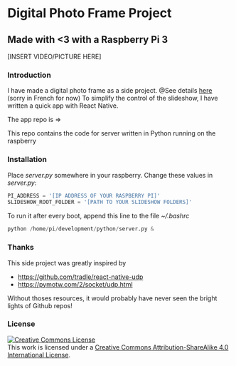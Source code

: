 # Digital Photo Frame Project

## Made with <3 with a Raspberry Pi 3

[INSERT VIDEO/PICTURE HERE]

### Introduction

I have made a digital photo frame as a side project.
@See details [here](https://medium.com/@Gr3g0ire/un-cadre-photo-digital-19aee3bfddbc) (sorry in French for now) 
To simplify the control of the slideshow, I have written a quick app with React Native.

The app repo is =>  

This repo contains the code for server written in Python running on the raspberry

### Installation

Place *server.py* somewhere in your raspberry.
Change these values in *server.py*:
```python
PI_ADDRESS = '[IP ADDRESS OF YOUR RASPBERRY PI]'
SLIDESHOW_ROOT_FOLDER = '[PATH TO YOUR SLIDESHOW FOLDERS]'
```

To run it after every boot, append this line to the file *~/.bashrc*

```python
python /home/pi/development/python/server.py &
```

### Thanks
This side project was greatly inspired by 

- https://github.com/tradle/react-native-udp 
- https://pymotw.com/2/socket/udp.html


Without thoses resources, it would probably have never seen the bright
lights of Github repos!

### License
<a rel="license" href="https://creativecommons.org/licenses/by-sa/4.0/"><img alt="Creative Commons License" style="border-width:0" src="https://licensebuttons.net/l/by-sa/4.0/88x31.png" /></a><br />This work is licensed under a <a rel="license" href="https://creativecommons.org/licenses/by-sa/4.0/">Creative Commons Attribution-ShareAlike 4.0 International License</a>.
